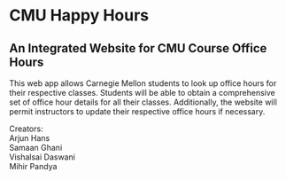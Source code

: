 # CMU Happy Hours #

## An Integrated Website for CMU Course Office Hours ##

This web app allows Carnegie Mellon students to look up office hours for their respective classes.  Students will be able to obtain a comprehensive set of office hour details for all their classes.  Additionally, the website will permit instructors to update their respective office hours if necessary.

Creators:
<br />
Arjun Hans
<br />
Samaan Ghani
<br />
Vishalsai Daswani
<br />
Mihir Pandya